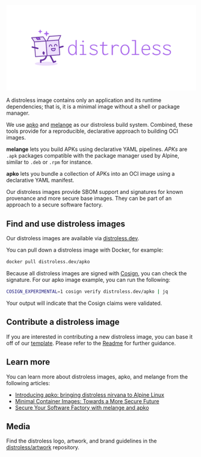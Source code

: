 
![distroless logo](distroless-logo.svg)

A distroless image contains only an application and its runtime dependencies; that is, it is a minimal image without a shell or package manager.

We use [apko](https://github.com/chainguard-dev/apko) and [melange](https://github.com/chainguard-dev/melange) as our distroless build system. Combined, these tools provide for a reproducible, declarative approach to building OCI images. 

**melange** lets you build APKs using declarative YAML pipelines. _APKs_ are `.apk` packages compatible with the package manager used by Alpine, similar to `.deb` or `.rpm` for instance.

**apko** lets you bundle a collection of APKs into an OCI image using a declarative YAML manifest.

Our distroless images provide SBOM support and signatures for known provenance and more secure base images. They can be part of an approach to a secure software factory.

## Find and use distroless images

Our distroless images are available via [distroless.dev](https://distroless.dev).

You can pull down a distroless image with Docker, for example:

```sh
docker pull distroless.dev/apko
```

Because all distroless images are signed with [Cosign](https://docs.sigstore.dev/cosign/overview), you can check the signature. For our apko image example, you can run the following:

```sh
COSIGN_EXPERIMENTAL=1 cosign verify distroless.dev/apko | jq
```

Your output will indicate that the Cosign claims were validated. 

## Contribute a distroless image

If you are interested in contributing a new distroless image, you can base it off of our [template](https://github.com/distroless/template). Please refer to the [Readme](https://github.com/distroless/template#template-repository-for-distroless-images) for further guidance.

## Learn more

You can learn more about distroless images, apko, and melange from the following articles:

* [Introducing apko: bringing distroless nirvana to Alpine Linux](https://blog.chainguard.dev/introducing-apko-bringing-distroless-nirvana-to-alpine-linux/)
* [Minimal Container Images: Towards a More Secure Future](https://blog.chainguard.dev/minimal-container-images-towards-a-more-secure-future/)
* [Secure Your Software Factory with melange and apko](https://blog.chainguard.dev/secure-your-software-factory-with-melange-and-apko/)

## Media

Find the distroless logo, artwork, and brand guidelines in the [distroless/artwork](https://github.com/distroless/artwork) repository. 